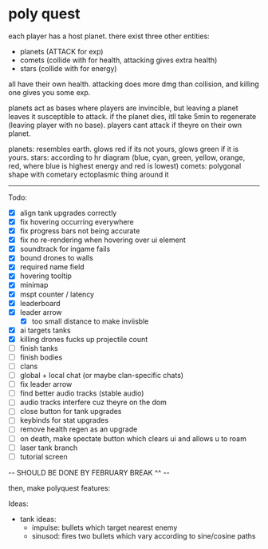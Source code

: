 # poly quest

each player has a host planet. there exist three other entities:
- planets (ATTACK for exp)
- comets (collide with for health, attacking gives extra health)
- stars (collide with for energy)

all have their own health. attacking does more dmg than collision, and killing one gives you some exp.

planets act as bases where players are invincible, but leaving a planet leaves it susceptible to attack. if the planet dies, itll take 5min to regenerate (leaving player with no base). players cant attack if theyre on their own planet.

planets: resembles earth. glows red if its not yours, glows green if it is yours.
stars: according to hr diagram (blue, cyan, green, yellow, orange, red, where blue is highest energy and red is lowest)
comets: polygonal shape with cometary ectoplasmic thing around it

--- 
Todo:
- [x] align tank upgrades correctly
- [x] fix hovering occurring everywhere
- [x] fix progress bars not being accurate
- [x] fix no re-rendering when hovering over ui element
- [x] soundtrack for ingame fails
- [x] bound drones to walls
- [x] required name field
- [x] hovering tooltip
- [x] minimap
- [x] mspt counter / latency
- [x] leaderboard
- [x] leader arrow
    - [x] too small distance to make inviisble
- [x] ai targets tanks
- [x] killing drones fucks up projectile count
- [ ] finish tanks
- [ ] finish bodies
- [ ] clans
- [ ] global + local chat (or maybe clan-specific chats)
- [ ] fix leader arrow
- [ ] find better audio tracks (stable audio)
- [ ] audio tracks interfere cuz theyre on the dom
- [ ] close button for tank upgrades
- [ ] keybinds for stat upgrades
- [ ] remove health regen as an upgrade
- [ ] on death, make spectate button which clears ui and allows u to roam
- [ ] laser tank branch
- [ ] tutorial screen

-- SHOULD BE DONE BY FEBRUARY BREAK ^^ --

then, make polyquest features:

Ideas:
- tank ideas:
    - impulse: bullets which target nearest enemy
    - sinusod: fires two bullets which vary according to sine/cosine paths